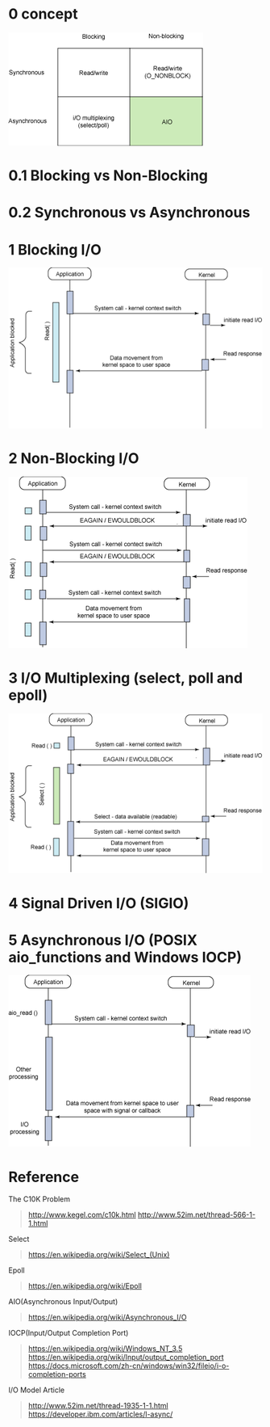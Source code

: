 # 0 concept

![I/O Model](img/io-model.gif)

# 0.1 Blocking vs Non-Blocking

# 0.2 Synchronous vs Asynchronous


# 1 Blocking I/O

![Synchronous Blocking I/O](img/io-model.synchronous-blocking.gif)

# 2 Non-Blocking I/O

![Synchronous Non-Blocking I/O](img/io-model.synchronous-non-blocking.gif)

# 3 I/O Multiplexing (select, poll and epoll)

![Asynchronous Blocking I/O (select)](img/io-model.asynchronous-blocking-select.gif)

# 4 Signal Driven I/O (SIGIO)


# 5 Asynchronous I/O (POSIX aio_functions and Windows IOCP)

![Asynchronous Non-Blocking I/O (aio)](img/io-model.asynchronous-non-blocking-aio.gif)

# Reference

The C10K Problem
> http://www.kegel.com/c10k.html
> http://www.52im.net/thread-566-1-1.html

Select
> https://en.wikipedia.org/wiki/Select_(Unix)

Epoll
> https://en.wikipedia.org/wiki/Epoll

AIO(Asynchronous Input/Output)
> https://en.wikipedia.org/wiki/Asynchronous_I/O

IOCP(Input/Output Completion Port)
> https://en.wikipedia.org/wiki/Windows_NT_3.5
> https://en.wikipedia.org/wiki/Input/output_completion_port
> https://docs.microsoft.com/zh-cn/windows/win32/fileio/i-o-completion-ports

I/O Model Article
> http://www.52im.net/thread-1935-1-1.html
> https://developer.ibm.com/articles/l-async/